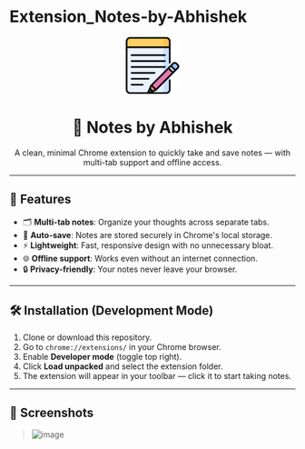# Extension_Notes-by-Abhishek
<p align="center">
  <img src="icon128.png" width="100" alt="Notes Icon" />
</p>

<h1 align="center">📝 Notes by Abhishek</h1>

<p align="center">A clean, minimal Chrome extension to quickly take and save notes — with multi-tab support and offline access.</p>

---

## 🚀 Features

- 🗂️ **Multi-tab notes**: Organize your thoughts across separate tabs.
- 💾 **Auto-save**: Notes are stored securely in Chrome's local storage.
- ⚡ **Lightweight**: Fast, responsive design with no unnecessary bloat.
- 🌐 **Offline support**: Works even without an internet connection.
- 🔒 **Privacy-friendly**: Your notes never leave your browser.

---

## 🛠️ Installation (Development Mode)

1. Clone or download this repository.
2. Go to `chrome://extensions/` in your Chrome browser.
3. Enable **Developer mode** (toggle top right).
4. Click **Load unpacked** and select the extension folder.
5. The extension will appear in your toolbar — click it to start taking notes.

---

## 📸 Screenshots

> <img width="533" height="659" alt="image" src="https://github.com/user-attachments/assets/7780d150-69a6-4bc8-ab66-62c134cf0448" />



